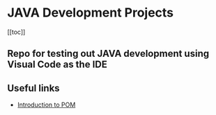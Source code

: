 # JAVA Development Projects

[[toc]]

## Repo for testing out JAVA development using Visual Code as the IDE


## Useful links

* [Introduction to POM](https://maven.apache.org/guides/introduction/introduction-to-the-pom.html)